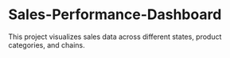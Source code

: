# Sales-Performance-Dashboard
This project visualizes sales data across different states, product categories, and chains.

